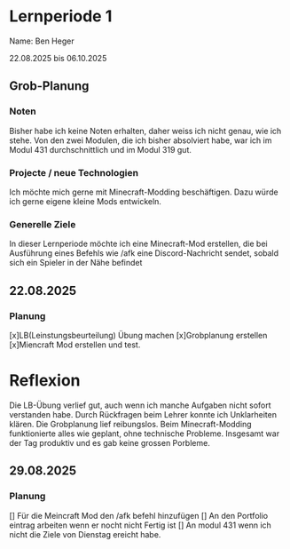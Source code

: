 # Lernperiode 1
Name: Ben Heger

22.08.2025 bis 06.10.2025

## Grob-Planung

### Noten
Bisher habe ich keine Noten erhalten, daher weiss ich nicht genau, wie ich stehe.
Von den zwei Modulen, die ich bisher absolviert habe, war ich im Modul 431 durchschnittlich und im Modul 319 gut.


### Projecte / neue Technologien
Ich möchte mich gerne mit Minecraft-Modding beschäftigen. Dazu würde ich gerne eigene kleine Mods entwickeln.

### Generelle Ziele
In dieser Lernperiode möchte ich eine Minecraft-Mod erstellen, die bei Ausführung eines Befehls wie /afk eine Discord-Nachricht sendet, sobald sich ein Spieler in der Nähe befindet

## 22.08.2025

### Planung
[x]LB(Leinstungsbeurteilung) Übung machen
[x]Grobplanung erstellen
[x]Miencraft Mod erstellen und test.

# Reflexion 
Die LB-Übung verlief gut, auch wenn ich manche Aufgaben nicht sofort verstanden habe. Durch Rückfragen beim Lehrer konnte ich Unklarheiten klären. Die Grobplanung lief reibungslos. Beim Minecraft-Modding funktionierte alles wie geplant, ohne technische Probleme. Insgesamt war der Tag produktiv und es gab keine grossen Porbleme.

## 29.08.2025 

### Planung 
[] Für die Meincraft Mod den /afk befehl hinzufügen
[] An den Portfolio eintrag arbeiten wenn er nocht nicht Fertig ist
[] An modul 431 wenn ich nicht die Ziele von Dienstag ereicht habe.






